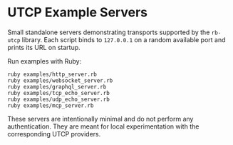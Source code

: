 # UTCP Example Servers

Small standalone servers demonstrating transports supported by the `rb-utcp` library.
Each script binds to `127.0.0.1` on a random available port and prints its URL on startup.

Run examples with Ruby:

```
ruby examples/http_server.rb
ruby examples/websocket_server.rb
ruby examples/graphql_server.rb
ruby examples/tcp_echo_server.rb
ruby examples/udp_echo_server.rb
ruby examples/mcp_server.rb
```

These servers are intentionally minimal and do not perform any authentication.
They are meant for local experimentation with the corresponding UTCP providers.
